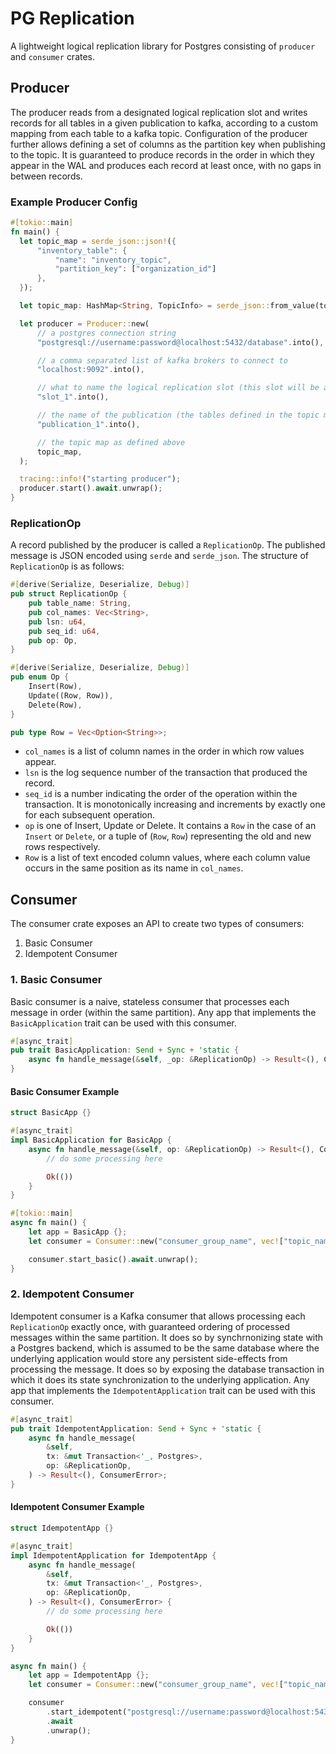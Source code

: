 # PG Replication
A lightweight logical replication library for Postgres consisting of `producer` and `consumer` crates. 

## Producer
The producer reads from a designated logical replication slot and writes records for all tables in a given publication to kafka, according to a custom mapping from each table to a kafka topic.
Configuration of the producer further allows defining a set of columns as the partition key when publishing to the topic.
It is guaranteed to produce records in the order in which they appear in the WAL and produces each record at least once, with no gaps in between records.

### Example Producer Config

```rust
#[tokio::main]
fn main() {
  let topic_map = serde_json::json!({
      "inventory_table": {
          "name": "inventory_topic",
          "partition_key": ["organization_id"]
      },
  });

  let topic_map: HashMap<String, TopicInfo> = serde_json::from_value(topic_map).unwrap();

  let producer = Producer::new(
      // a postgres connection string
      "postgresql://username:password@localhost:5432/database".into(),

      // a comma separated list of kafka brokers to connect to
      "localhost:9092".into(),

      // what to name the logical replication slot (this slot will be automatically created)
      "slot_1".into(),

      // the name of the publication (the tables defined in the topic map must be part of the publication)
      "publication_1".into(),

      // the topic map as defined above
      topic_map,
  );

  tracing::info!("starting producer");
  producer.start().await.unwrap();
}
```

### ReplicationOp
A record published by the producer is called a `ReplicationOp`. The published message is JSON encoded using `serde` and `serde_json`. The structure of `ReplicationOp` is as follows:

```rust
#[derive(Serialize, Deserialize, Debug)]
pub struct ReplicationOp {
    pub table_name: String,
    pub col_names: Vec<String>,
    pub lsn: u64,
    pub seq_id: u64,
    pub op: Op,
}

#[derive(Serialize, Deserialize, Debug)]
pub enum Op {
    Insert(Row),
    Update((Row, Row)),
    Delete(Row),
}

pub type Row = Vec<Option<String>>;
```

- `col_names` is a list of column names in the order in which row values appear.
- `lsn` is the log sequence number of the transaction that produced the record.
- `seq_id` is a number indicating the order of the operation within the transaction. It is monotonically increasing and increments by exactly one for each subsequent operation.
- `op` is one of Insert, Update or Delete. It contains a `Row` in the case of an `Insert` or `Delete`, or a tuple of (`Row`, `Row`) representing the old and new rows respectively.
- `Row` is a list of text encoded column values, where each column value occurs in the same position as its name in `col_names`.

## Consumer
The consumer crate exposes an API to create two types of consumers:
1. Basic Consumer
2. Idempotent Consumer

### 1. Basic Consumer
Basic consumer is a naive, stateless consumer that processes each message in order (within the same partition). Any app that implements the `BasicApplication` trait can be used with this consumer.

```rust
#[async_trait]
pub trait BasicApplication: Send + Sync + 'static {
    async fn handle_message(&self, _op: &ReplicationOp) -> Result<(), ConsumerError>;
}
```

#### Basic Consumer Example

```rust
struct BasicApp {}

#[async_trait]
impl BasicApplication for BasicApp {
    async fn handle_message(&self, op: &ReplicationOp) -> Result<(), ConsumerError> {
        // do some processing here

        Ok(())
    }
}

#[tokio::main]
async fn main() {
    let app = BasicApp {};
    let consumer = Consumer::new("consumer_group_name", vec!["topic_name_1", "topic_name_2"], "localhost:9092", app);

    consumer.start_basic().await.unwrap();
}
```

### 2. Idempotent Consumer
Idempotent consumer is a Kafka consumer that allows processing each `ReplicationOp` exactly once, with guaranteed ordering of processed messages within the same partition. It does so by synchrnonizing state with a Postgres backend, which is assumed to be the same database where the underlying application would store any persistent side-effects from processing the message. It does so by exposing the database transaction in which it does its state synchronization to the underlying application. Any app that implements the `IdempotentApplication` trait can be used with this consumer.

```rust
#[async_trait]
pub trait IdempotentApplication: Send + Sync + 'static {
    async fn handle_message(
        &self,
        tx: &mut Transaction<'_, Postgres>,
        op: &ReplicationOp,
    ) -> Result<(), ConsumerError>;
}
```

#### Idempotent Consumer Example

```rust
struct IdempotentApp {}

#[async_trait]
impl IdempotentApplication for IdempotentApp {
    async fn handle_message(
        &self,
        tx: &mut Transaction<'_, Postgres>,
        op: &ReplicationOp,
    ) -> Result<(), ConsumerError> {
        // do some processing here

        Ok(())
    }
}

async fn main() {
    let app = IdempotentApp {};
    let consumer = Consumer::new("consumer_group_name", vec!["topic_name_1", "topic_name_2"], "localhost:9092", app);

    consumer
        .start_idempotent("postgresql://username:password@localhost:5432/database")
        .await
        .unwrap();
}
```

